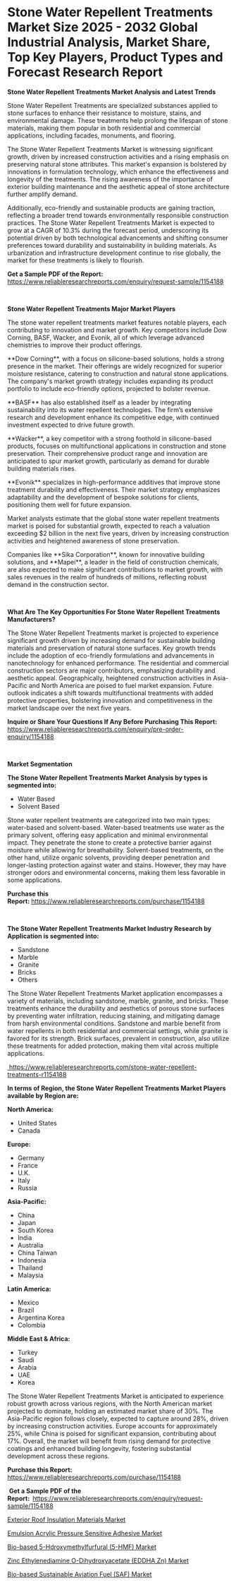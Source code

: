 <p><h1>Stone Water Repellent Treatments Market Size 2025 - 2032 Global Industrial Analysis, Market Share, Top Key Players, Product Types and Forecast Research Report</h1></p><p><strong>Stone Water Repellent Treatments Market Analysis and Latest Trends</strong></p>
<p><p>Stone Water Repellent Treatments are specialized substances applied to stone surfaces to enhance their resistance to moisture, stains, and environmental damage. These treatments help prolong the lifespan of stone materials, making them popular in both residential and commercial applications, including facades, monuments, and flooring.</p><p>The Stone Water Repellent Treatments Market is witnessing significant growth, driven by increased construction activities and a rising emphasis on preserving natural stone attributes. This market's expansion is bolstered by innovations in formulation technology, which enhance the effectiveness and longevity of the treatments. The rising awareness of the importance of exterior building maintenance and the aesthetic appeal of stone architecture further amplify demand. </p><p>Additionally, eco-friendly and sustainable products are gaining traction, reflecting a broader trend towards environmentally responsible construction practices. The Stone Water Repellent Treatments Market is expected to grow at a CAGR of 10.3% during the forecast period, underscoring its potential driven by both technological advancements and shifting consumer preferences toward durability and sustainability in building materials. As urbanization and infrastructure development continue to rise globally, the market for these treatments is likely to flourish.</p></p>
<p><strong>Get a Sample PDF of the Report:&nbsp;</strong> <a href="https://www.reliableresearchreports.com/enquiry/request-sample/1154188?utm_campaign=32&utm_medium=2&utm_source=Github&utm_content=ia&utm_term=03022025&utm_id=stone-water-repellent-treatments">https://www.reliableresearchreports.com/enquiry/request-sample/1154188</a></p>
<p>&nbsp;</p>
<p><strong>Stone Water Repellent Treatments Major Market Players</strong></p>
<p><p>The stone water repellent treatments market features notable players, each contributing to innovation and market growth. Key competitors include Dow Corning, BASF, Wacker, and Evonik, all of which leverage advanced chemistries to improve their product offerings. </p><p>**Dow Corning**, with a focus on silicone-based solutions, holds a strong presence in the market. Their offerings are widely recognized for superior moisture resistance, catering to construction and natural stone applications. The company's market growth strategy includes expanding its product portfolio to include eco-friendly options, projected to bolster revenue.</p><p>**BASF** has also established itself as a leader by integrating sustainability into its water repellent technologies. The firm’s extensive research and development enhance its competitive edge, with continued investment expected to drive future growth.</p><p>**Wacker**, a key competitor with a strong foothold in silicone-based products, focuses on multifunctional applications in construction and stone preservation. Their comprehensive product range and innovation are anticipated to spur market growth, particularly as demand for durable building materials rises.</p><p>**Evonik** specializes in high-performance additives that improve stone treatment durability and effectiveness. Their market strategy emphasizes adaptability and the development of bespoke solutions for clients, positioning them well for future expansion.</p><p>Market analysts estimate that the global stone water repellent treatments market is poised for substantial growth, expected to reach a valuation exceeding $2 billion in the next five years, driven by increasing construction activities and heightened awareness of stone preservation.</p><p>Companies like **Sika Corporation**, known for innovative building solutions, and **Mapei**, a leader in the field of construction chemicals, are also expected to make significant contributions to market growth, with sales revenues in the realm of hundreds of millions, reflecting robust demand in the construction sector.</p></p>
<p>&nbsp;</p>
<p><strong>What Are The Key Opportunities For Stone Water Repellent Treatments Manufacturers?</strong></p>
<p><p>The Stone Water Repellent Treatments market is projected to experience significant growth driven by increasing demand for sustainable building materials and preservation of natural stone surfaces. Key growth trends include the adoption of eco-friendly formulations and advancements in nanotechnology for enhanced performance. The residential and commercial construction sectors are major contributors, emphasizing durability and aesthetic appeal. Geographically, heightened construction activities in Asia-Pacific and North America are poised to fuel market expansion. Future outlook indicates a shift towards multifunctional treatments with added protective properties, bolstering innovation and competitiveness in the market landscape over the next five years.</p></p>
<p><strong>Inquire or Share Your Questions If Any Before Purchasing This Report:</strong> <a href="https://www.reliableresearchreports.com/enquiry/pre-order-enquiry/1154188?utm_campaign=32&utm_medium=2&utm_source=Github&utm_content=ia&utm_term=03022025&utm_id=stone-water-repellent-treatments">https://www.reliableresearchreports.com/enquiry/pre-order-enquiry/1154188</a></p>
<p>&nbsp;</p>
<p><strong>Market Segmentation</strong></p>
<p><strong>The Stone Water Repellent Treatments Market Analysis by types is segmented into:</strong></p>
<p><ul><li>Water Based</li><li>Solvent Based</li></ul></p>
<p><p>Stone water repellent treatments are categorized into two main types: water-based and solvent-based. Water-based treatments use water as the primary solvent, offering easy application and minimal environmental impact. They penetrate the stone to create a protective barrier against moisture while allowing for breathability. Solvent-based treatments, on the other hand, utilize organic solvents, providing deeper penetration and longer-lasting protection against water and stains. However, they may have stronger odors and environmental concerns, making them less favorable in some applications.</p></p>
<p><strong>Purchase this Report:&nbsp;</strong><a href="https://www.reliableresearchreports.com/purchase/1154188?utm_campaign=32&utm_medium=2&utm_source=Github&utm_content=ia&utm_term=03022025&utm_id=stone-water-repellent-treatments">https://www.reliableresearchreports.com/purchase/1154188</a></p>
<p>&nbsp;</p>
<p><strong>The Stone Water Repellent Treatments Market Industry Research by Application is segmented into:</strong></p>
<p><ul><li>Sandstone</li><li>Marble</li><li>Granite</li><li>Bricks</li><li>Others</li></ul></p>
<p><p>The Stone Water Repellent Treatments Market application encompasses a variety of materials, including sandstone, marble, granite, and bricks. These treatments enhance the durability and aesthetics of porous stone surfaces by preventing water infiltration, reducing staining, and mitigating damage from harsh environmental conditions. Sandstone and marble benefit from water repellents in both residential and commercial settings, while granite is favored for its strength. Brick surfaces, prevalent in construction, also utilize these treatments for added protection, making them vital across multiple applications.</p></p>
<p><a href="https://www.reliableresearchreports.com/stone-water-repellent-treatments-r1154188?utm_campaign=32&utm_medium=2&utm_source=Github&utm_content=ia&utm_term=03022025&utm_id=stone-water-repellent-treatments">&nbsp;https://www.reliableresearchreports.com/stone-water-repellent-treatments-r1154188</a></p>
<p><strong>In terms of Region, the Stone Water Repellent Treatments Market Players available by Region are:</strong></p>
<p>
    <p> <strong> North America: </strong>
        <ul>
            <li>United States</li>
            <li>Canada</li>
        </ul>
        </p> 
    <p> <strong> Europe: </strong>
        <ul>
            <li>Germany</li>
            <li>France</li>
            <li>U.K.</li>
            <li>Italy</li>
            <li>Russia</li>
        </ul>
        </p> 
    <p> <strong> Asia-Pacific: </strong>
        <ul>
            <li>China</li>
            <li>Japan</li>
            <li>South Korea</li>
            <li>India</li>
            <li>Australia</li>
            <li>China Taiwan</li>
            <li>Indonesia</li>
            <li>Thailand</li>
            <li>Malaysia</li>
        </ul>
        </p> 
    <p> <strong> Latin America: </strong>
        <ul>
            <li>Mexico</li>
            <li>Brazil</li>
            <li>Argentina Korea</li>
            <li>Colombia</li>
        </ul>
        </p> 
    <p> <strong> Middle East & Africa: </strong>
        <ul>
            <li>Turkey</li>
            <li>Saudi</li>
            <li>Arabia</li>
            <li>UAE</li>
            <li>Korea</li>
        </ul>
    </p>
    </p>
<p><p>The Stone Water Repellent Treatments Market is anticipated to experience robust growth across various regions, with the North American market projected to dominate, holding an estimated market share of 30%. The Asia-Pacific region follows closely, expected to capture around 28%, driven by increasing construction activities. Europe accounts for approximately 25%, while China is poised for significant expansion, contributing about 17%. Overall, the market will benefit from rising demand for protective coatings and enhanced building longevity, fostering substantial development across these regions.</p></p>
<p><strong>Purchase this Report: </strong><a href="https://www.reliableresearchreports.com/purchase/1154188?utm_campaign=32&utm_medium=2&utm_source=Github&utm_content=ia&utm_term=03022025&utm_id=stone-water-repellent-treatments">https://www.reliableresearchreports.com/purchase/1154188</a></p>
<p>&nbsp;<strong>Get a Sample PDF of the Report:&nbsp;&nbsp;</strong><a href="https://www.reliableresearchreports.com/enquiry/request-sample/1154188?utm_campaign=32&utm_medium=2&utm_source=Github&utm_content=ia&utm_term=03022025&utm_id=stone-water-repellent-treatments">https://www.reliableresearchreports.com/enquiry/request-sample/1154188</a></p>
<p><strong></strong></p>
<p><p><a href="https://github.com/pimanoruman/Market-Research-Report-List-1/blob/main/exterior-roof-insulation-materials-market.md?utm_campaign=32&utm_medium=2&utm_source=Github&utm_content=ia&utm_term=03022025&utm_id=stone-water-repellent-treatments">Exterior  Roof Insulation Materials Market</a></p><p><a href="https://github.com/adyawafurber1/Market-Research-Report-List-1/blob/main/emulsion-acrylic-pressure-sensitive-adhesive-market.md?utm_campaign=32&utm_medium=2&utm_source=Github&utm_content=ia&utm_term=03022025&utm_id=stone-water-repellent-treatments">Emulsion Acrylic Pressure Sensitive Adhesive Market</a></p><p><a href="https://github.com/justalichtenberger/Market-Research-Report-List-1/blob/main/bio-based-5-hdroxymethylfurfural-5-hmf-market.md?utm_campaign=32&utm_medium=2&utm_source=Github&utm_content=ia&utm_term=03022025&utm_id=stone-water-repellent-treatments">Bio-based 5-Hdroxymethylfurfural (5-HMF) Market</a></p><p><a href="https://github.com/arnoldannice0/Market-Research-Report-List-1/blob/main/zinc-ethylenediamine-o-dihydroxyacetate-eddha-zn-market.md?utm_campaign=32&utm_medium=2&utm_source=Github&utm_content=ia&utm_term=03022025&utm_id=stone-water-repellent-treatments">Zinc Ethylenediamine O-Dihydroxyacetate (EDDHA Zn) Market</a></p><p><a href="https://github.com/sungbruington660/Market-Research-Report-List-1/blob/main/bio-based-sustainable-aviation-fuel-saf-market.md?utm_campaign=32&utm_medium=2&utm_source=Github&utm_content=ia&utm_term=03022025&utm_id=stone-water-repellent-treatments">Bio-based Sustainable Aviation Fuel (SAF) Market</a></p></p>